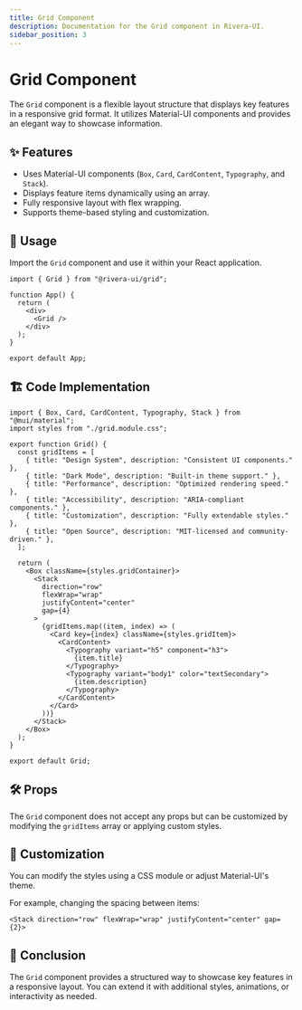 ```yaml
---
title: Grid Component
description: Documentation for the Grid component in Rivera-UI.
sidebar_position: 3
---
```


# Grid Component

The `Grid` component is a flexible layout structure that displays key features in a responsive grid format. It utilizes Material-UI components and provides an elegant way to showcase information.

## ✨ Features
- Uses Material-UI components (`Box`, `Card`, `CardContent`, `Typography`, and `Stack`).
- Displays feature items dynamically using an array.
- Fully responsive layout with flex wrapping.
- Supports theme-based styling and customization.

## 📌 Usage

Import the `Grid` component and use it within your React application.

```tsx
import { Grid } from "@rivera-ui/grid";

function App() {
  return (
    <div>
      <Grid />
    </div>
  );
}

export default App;
```

## 🏗️ Code Implementation

```tsx
import { Box, Card, CardContent, Typography, Stack } from "@mui/material";
import styles from "./grid.module.css";

export function Grid() {
  const gridItems = [
    { title: "Design System", description: "Consistent UI components." },
    { title: "Dark Mode", description: "Built-in theme support." },
    { title: "Performance", description: "Optimized rendering speed." },
    { title: "Accessibility", description: "ARIA-compliant components." },
    { title: "Customization", description: "Fully extendable styles." },
    { title: "Open Source", description: "MIT-licensed and community-driven." },
  ];

  return (
    <Box className={styles.gridContainer}>
      <Stack
        direction="row"
        flexWrap="wrap"
        justifyContent="center"
        gap={4}
      >      
        {gridItems.map((item, index) => (
          <Card key={index} className={styles.gridItem}>
            <CardContent>
              <Typography variant="h5" component="h3">
                {item.title}
              </Typography>
              <Typography variant="body1" color="textSecondary">
                {item.description}
              </Typography>
            </CardContent>
          </Card>
        ))}
      </Stack>
    </Box>
  );
}

export default Grid;
```

## 🛠️ Props
The `Grid` component does not accept any props but can be customized by modifying the `gridItems` array or applying custom styles.

## 🎨 Customization
You can modify the styles using a CSS module or adjust Material-UI's theme.

For example, changing the spacing between items:

```tsx
<Stack direction="row" flexWrap="wrap" justifyContent="center" gap={2}>
```

## 🏁 Conclusion
The `Grid` component provides a structured way to showcase key features in a responsive layout. You can extend it with additional styles, animations, or interactivity as needed.

